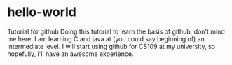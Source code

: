 # hello-world
Tutorial for github 
Doing this tutorial to learn the basis of github, don't mind me here. 
I am learning C and java at (you could say beginning of) an intermediate level. 
I will start using github for CS109 at my university, so hopefully, i'll have an awesome experience. 
